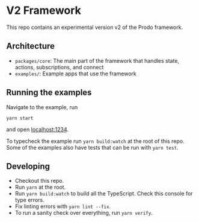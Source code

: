 # V2 Framework

This repo contains an experimental version v2 of the Prodo framework.

## Architecture

- `packages/core`: The main part of the framework that handles state, actions,
  subscriptions, and connect
- `examples/`: Example apps that use the framework

## Running the examples

Navigate to the example, run

``` shell
yarn start
```

and open [localhost:1234](http://localhost:1234).

To typecheck the example run `yarn build:watch` at the root of this repo. Some
of the examples also have tests that can be run with `yarn test`.

## Developing

- Checkout this repo.
- Run `yarn` at the root.
- Run `yarn build:watch` to build all the TypeScript. Check this console for
  type errors.
- Fix linting errors with `yarn lint --fix`.
- To run a sanity check over everything, run `yarn verify`.

